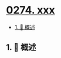 # [0274. xxx](https://github.com/Tdahuyou/TNotes.leetcode/tree/main/notes/0274.%20xxx)

<!-- region:toc -->

- [1. 📝 概述](#1--概述)

<!-- endregion:toc -->

## 1. 📝 概述
